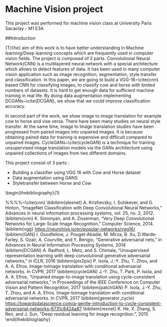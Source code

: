 # Machine Vision project

This project was performed for machine vision class at University Paris Sacaclay - M1 E3A

##Introduction

{T}{he} aim of this work is to have better understanding in Machine learning/Deep learning concepts which are frequently used in computer vision fields. The project is composed of 2 parts. Convolutional Neural Network(CNN) is a multilayered neural network with a special architecture which allows to detect features of data. It has been used in many computer vision application such as image recognition, segmentation, style transfer and classification. In this paper, we are going to build a VGG-16~\cite{cnn} based CNN for classifying images, to classify cow and horse with limited numbers of datasets. It is hard to get enough data for sufficient machine training in real life. By doing data augmentation implementing DCGANs~\cite{DCGAN}, we show that we could improve classification accuracy. 

In second part of the work, we show image to image translation for example cow to horse and vise versa. There have been many studies on neural style transfer. At the same time, Image to Image translation studies have been progressed from paired images into unpaired images. It is because obtaining paired data for training is expensive and difficult compared to unpaired images. CycleGANs~\cite{cycleGAN} is a technique for training unsupervised image translation models via the GANs architecture using unpaired collections of images from two different domains. 

This project consist of 3 parts : 
- Building a classifier using VGG 16 with Cow and Horse dataset
- Data augmentation using GANS
- Styletransfer between Horse and Cow


\begin{thebibliography}{1}


%%%%~\cite{cnn}
\bibitem{alexnet}
A. Krizhevsky, I. Sutskever, and G. Hinton, “ImageNet Classification
with Deep Convolutional Neural Networks,” Advances in neural
information processing systems, vol. 25, no. 2, 2012.
\bibitem{cnn}
K. Simonyan, and A. Zisserman, “Very Deep Convolutional Networks
for Large-Scale Image Recognition,” Computer Science, 2014.
\bibitem{vgg}
https://neurohive.io/en/popular-networks/vgg16/
\bibitem{GAN} 
I. Goodfellow, J. Pouget-Abadie, M. Mirza, B. Xu, D.Warde-Farley, S. Ozair, A. Courville, and Y. Bengio, “Generative adversarial nets,” in Advances in Neural Information Processing Systems, 2014
\bibitem{DCGAN}
A. Radford, L. Metz, and S. Chintala, “Unsupervised representation learning with deep convolutional generative adversarial networks,” in ICLR, 2016
\bibitem{pix2pix}
P. Isola, J.-Y. Zhu, T. Zhou, and A. A. Efros. Image-toimage
translation with conditional adversarial networks. In CVPR, 2017
\bibitem{cycleGAN}
J.-Y. Zhu, T. Park, P. Isola, and A. A. Efros, “Unpaired image-to-image translation using cycle-consistent adversarial networks,”
in Proceedings of the IEEE Conference on Computer Vision and Pattern
Recognition, 2017
\bibitem{patchGAN}
P. Isola, J.-Y. Zhu, T. Zhou, and A. A. Efros. Image-toimage
translation with conditional adversarial networks. In CVPR, 2017
\bibitem{generator_cycle}
https://towardsdatascience.com/a-gentle-introduction-to-cycle-consistent-adversarial-networks-6731c8424a87
\bibitem{resnet}
K. He, X. Zhang, S. Ren, and J. Sun, "Deep residual learning for image
recognition.", 2015
\end{thebibliography}
